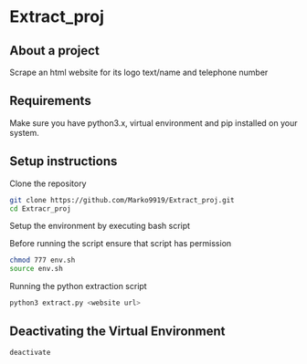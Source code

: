 # Extract_proj

## About a project
Scrape an html website for its logo text/name and telephone number

## Requirements
Make sure you have python3.x, virtual environment and pip installed on your system.

## Setup instructions

Clone the repository

```bash
git clone https://github.com/Marko9919/Extract_proj.git
cd Extracr_proj
```

Setup the environment by executing bash script

Before running the script ensure that script has permission

```bash
chmod 777 env.sh
source env.sh
```

Running the python extraction script

```bash
python3 extract.py <website url>
```

## Deactivating the Virtual Environment

```bash
deactivate
```








